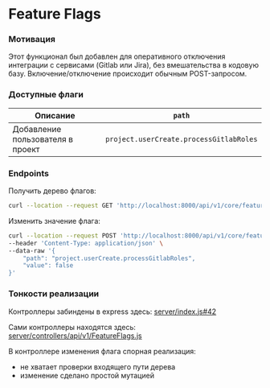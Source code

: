 # Feature Flags

### Мотивация

Этот функционал был добавлен для оперативного отключения интеграции с сервисами (Gitlab или Jira), без вмешательства в кодовую базу. Включение/отключение происходит обычным POST-запросом.

### Доступные флаги

| Описание                         | `path`                                  |
|----------------------------------|-----------------------------------------|
| Добавление пользователя в проект | `project.userCreate.processGitlabRoles` |

### Endpoints

Получить дерево флагов: 
```sh
curl --location --request GET 'http://localhost:8000/api/v1/core/featureFlags'
```

Изменить значение флага:
```sh
curl --location --request POST 'http://localhost:8000/api/v1/core/featureFlags' \
--header 'Content-Type: application/json' \
--data-raw '{
    "path": "project.userCreate.processGitlabRoles",
    "value": false
}'
```

### Тонкости реализации

Контроллеры забиндены в express здесь: [server/index.js#42](../server/index.js#42)

Сами контроллеры находятся здесь: [server/controllers/api/v1/FeatureFlags.js](../server/controllers/api/v1/FeatureFlags.js)

В контроллере изменения флага спорная реализация:

- не хватает проверки входящего пути дерева
- изменение сделано простой мутацией
